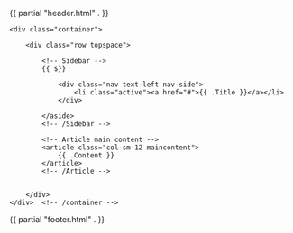 ---
---

{{ partial "header.html" . }}

<main id="main">

	<div class="container">

		<div class="row topspace">

			<!-- Sidebar -->
			{{ $}}

				<div class="nav text-left nav-side">
					<li class="active"><a href="#">{{ .Title }}</a></li>
				</div>

			</aside>
			<!-- /Sidebar -->

			<!-- Article main content -->
			<article class="col-sm-12 maincontent">
                {{ .Content }}
			</article>
			<!-- /Article -->


		</div>
	</div>	<!-- /container -->

</main>

{{ partial "footer.html" . }}
